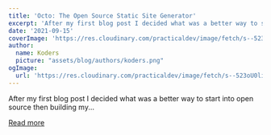 ```yaml
---
title: 'Octo: The Open Source Static Site Generator'
excerpt: 'After my first blog post I decided what was a better way to start into open source then building my...'
date: '2021-09-15'
coverImage: 'https://res.cloudinary.com/practicaldev/image/fetch/s--523oU0li--/c_imagga_scale,f_auto,fl_progressive,h_420,q_auto,w_1000/https://dev-to-uploads.s3.amazonaws.com/uploads/articles/56u9f4xtt5nw1x2jyi9b.png'
author:
  name: Koders
  picture: "assets/blog/authors/koders.png"
ogImage:
  url: 'https://res.cloudinary.com/practicaldev/image/fetch/s--523oU0li--/c_imagga_scale,f_auto,fl_progressive,h_420,q_auto,w_1000/https://dev-to-uploads.s3.amazonaws.com/uploads/articles/56u9f4xtt5nw1x2jyi9b.png'
---
```


After my first blog post I decided what was a better way to start into open source then building my...

[Read more](https://dev.to/luigizaccagnini/open-source-static-site-generator-3953)
